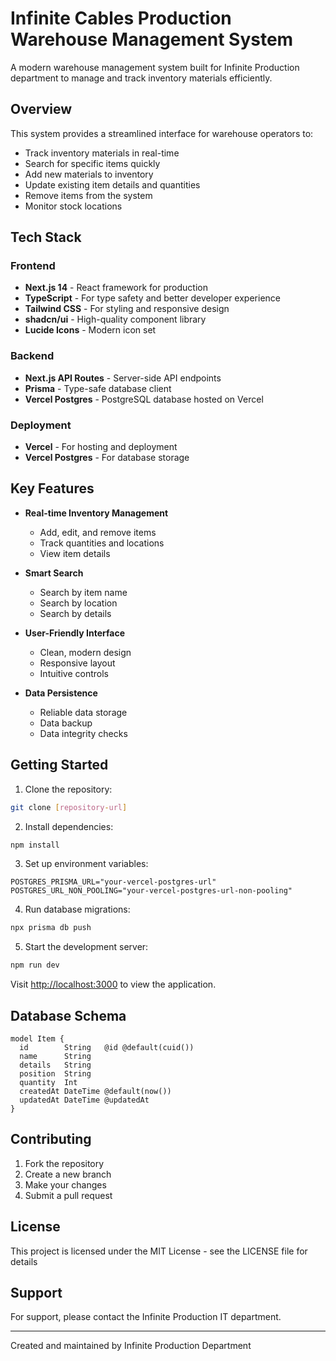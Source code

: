 # Infinite Cables Production Warehouse Management System

A modern warehouse management system built for Infinite Production department to manage and track inventory materials efficiently.

## Overview

This system provides a streamlined interface for warehouse operators to:
- Track inventory materials in real-time
- Search for specific items quickly
- Add new materials to inventory
- Update existing item details and quantities
- Remove items from the system
- Monitor stock locations

## Tech Stack

### Frontend
- **Next.js 14** - React framework for production
- **TypeScript** - For type safety and better developer experience
- **Tailwind CSS** - For styling and responsive design
- **shadcn/ui** - High-quality component library
- **Lucide Icons** - Modern icon set

### Backend
- **Next.js API Routes** - Server-side API endpoints
- **Prisma** - Type-safe database client
- **Vercel Postgres** - PostgreSQL database hosted on Vercel

### Deployment
- **Vercel** - For hosting and deployment
- **Vercel Postgres** - For database storage

## Key Features

- **Real-time Inventory Management**
  - Add, edit, and remove items
  - Track quantities and locations
  - View item details

- **Smart Search**
  - Search by item name
  - Search by location
  - Search by details

- **User-Friendly Interface**
  - Clean, modern design
  - Responsive layout
  - Intuitive controls

- **Data Persistence**
  - Reliable data storage
  - Data backup
  - Data integrity checks

## Getting Started

1. Clone the repository:
```bash
git clone [repository-url]
```

2. Install dependencies:
```bash
npm install
```

3. Set up environment variables:
```env
POSTGRES_PRISMA_URL="your-vercel-postgres-url"
POSTGRES_URL_NON_POOLING="your-vercel-postgres-url-non-pooling"
```

4. Run database migrations:
```bash
npx prisma db push
```

5. Start the development server:
```bash
npm run dev
```

Visit [http://localhost:3000](http://localhost:3000) to view the application.

## Database Schema

```prisma
model Item {
  id        String   @id @default(cuid())
  name      String
  details   String
  position  String
  quantity  Int
  createdAt DateTime @default(now())
  updatedAt DateTime @updatedAt
}
```

## Contributing

1. Fork the repository
2. Create a new branch
3. Make your changes
4. Submit a pull request

## License

This project is licensed under the MIT License - see the LICENSE file for details

## Support

For support, please contact the Infinite Production IT department.

---

Created and maintained by Infinite Production Department